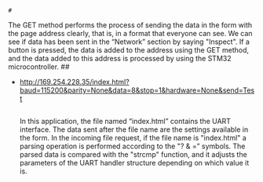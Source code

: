    
    # 
   The GET method performs the process of sending the data in the form with the page address clearly, that is, in a format that everyone can see. We can see if data has      been sent in the “Network” section by saying "Inspect". If a button is pressed, the data is added to the address using the GET method, and the data added to this          address is processed by using the STM32 microcontroller.
    ##
 - http://169.254.228.35/index.html?baud=115200&parity=None&data=8&stop=1&hardware=None&send=Test
   ##
   
   In this application, the file named “index.html” contains the UART interface.
   The data sent after the file name are the settings available in the form.
   In the incoming file request, if the file name is "index.html" a parsing operation is performed according to the "? & =” symbols.
   The parsed data is compared with the "strcmp" function, and it adjusts the parameters of the UART handler structure depending on which value it is.
